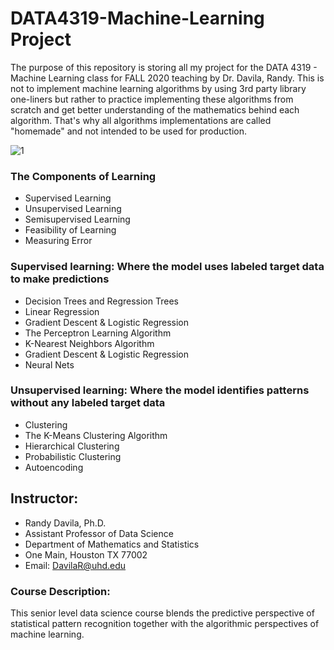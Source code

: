 # DATA4319-Machine-Learning Project
The purpose of this repository is storing all my project for the DATA 4319 - Machine Learning class for FALL 2020 teaching by Dr. Davila, Randy. This is not to implement machine learning algorithms by using 3rd party library one-liners but rather to practice implementing these algorithms from scratch and get better understanding of the mathematics behind each algorithm. That's why all algorithms implementations are called "homemade" and not intended to be used for production.

![1](https://i.vas3k.ru/7w1.jpg)

### The Components of Learning

- Supervised Learning
- Unsupervised Learning
- Semisupervised Learning
- Feasibility of Learning
- Measuring Error

### Supervised learning: Where the model uses labeled target data to make predictions
- Decision Trees and Regression Trees
- Linear Regression
- Gradient Descent & Logistic Regression                
- The Perceptron Learning Algorithm
- K-Nearest Neighbors Algorithm
- Gradient Descent & Logistic Regression
- Neural Nets


### Unsupervised learning: Where the model identifies patterns without any labeled target data
- Clustering
- The K-Means Clustering Algorithm
- Hierarchical Clustering
- Probabilistic Clustering
- Autoencoding

## Instructor:
- Randy Davila, Ph.D.
- Assistant Professor of Data Science
- Department of Mathematics and Statistics
- One Main, Houston TX 77002
- Email: DavilaR@uhd.edu

### Course Description:
This senior level data science course blends the predictive perspective of statistical pattern recognition together with the algorithmic perspectives of machine learning.

